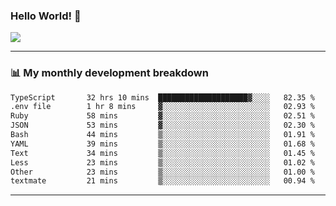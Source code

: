 ### Hello World! 👋

<a>
  <img align="center" src="https://github-readme-stats.vercel.app/api?username=megatunger&count_private=true&include_all_commits=true&bg_color=30,56CCF2,2F80ED&title_color=fff&text_color=fff" />
</a>

------
### 📊 My monthly development breakdown

<!--START_SECTION:waka-->

```txt
TypeScript       32 hrs 10 mins  ████████████████████▓░░░░   82.35 %
.env file        1 hr 8 mins     ▓░░░░░░░░░░░░░░░░░░░░░░░░   02.93 %
Ruby             58 mins         ▓░░░░░░░░░░░░░░░░░░░░░░░░   02.51 %
JSON             53 mins         ▓░░░░░░░░░░░░░░░░░░░░░░░░   02.30 %
Bash             44 mins         ▒░░░░░░░░░░░░░░░░░░░░░░░░   01.91 %
YAML             39 mins         ▒░░░░░░░░░░░░░░░░░░░░░░░░   01.68 %
Text             34 mins         ▒░░░░░░░░░░░░░░░░░░░░░░░░   01.45 %
Less             23 mins         ▒░░░░░░░░░░░░░░░░░░░░░░░░   01.02 %
Other            23 mins         ▒░░░░░░░░░░░░░░░░░░░░░░░░   01.00 %
textmate         21 mins         ▒░░░░░░░░░░░░░░░░░░░░░░░░   00.94 %
```

<!--END_SECTION:waka-->

------
